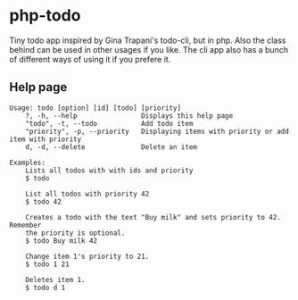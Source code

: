 # php-todo

Tiny todo app inspired by Gina Trapani's todo-cli, but in php. Also the
class behind can be used in other usages if you like. The cli app also
has a bunch of different ways of using it if you prefere it.

## Help page

    Usage: todo [option] [id] [todo] [priority]
        ?, -h, --help                Displays this help page
        "todo", -t, --todo           Add todo item
        "priority", -p, --priority   Displaying items with priority or add item with priority
        d, -d, --delete              Delete an item
    
    Examples:
        Lists all todos with with ids and priority
        $ todo
        
        List all todos with priority 42
        $ todo 42
        
        Creates a todo with the text "Buy milk" and sets priority to 42. Remember 
        the priority is optional.
        $ todo Buy milk 42
        
        Change item 1's priority to 21.
        $ todo 1 21
        
        Deletes item 1.
        $ todo d 1